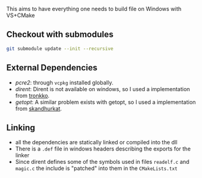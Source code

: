 This aims to have everything one needs to build file on Windows with VS+CMake

## Checkout with submodules

```sh
git submodule update --init --recursive
```

## External Dependencies

- *pcre2*:  through `vcpkg` installed globally. 
- *dirent*: Dirent is not available on windows, so I used a implementation from [tronkko](https://github.com/tronkko/dirent).
- *getopt*: A similar problem exists with getopt, so I used a implementation from [skandhurkat](https://github.com/skandhurkat/Getopt-for-Visual-Studio).

## Linking

- all the dependencies are statically linked or compiled into the dll
- There is a `.def` file in windows headers describing the exports for the linker
- Since dirent defines some of the symbols used in files `readelf.c` and `magic.c` the include is "patched" into them in the `CMakeLists.txt`
